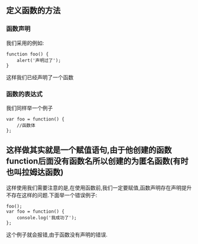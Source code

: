 ## 定义函数的方法
### 函数声明
我们采用的例如:
```
function foo() {
	alert('声明过了');
}
```
这样我们已经声明了一个函数
### 函数的表达式
我们同样举一个例子
```
var foo = function() {
	//函数体
};
```
这样做其实就是一个赋值语句,由于他创建的函数function后面没有函数名所以创建的为匿名函数(有时也叫拉姆达函数)
---
这样使用我们需要注意的是,在使用函数前,我们一定要赋值,函数声明存在声明提升不存在这样的问题.下面举一个错误例子:
```
foo();
var foo = function() {
	console.log('我成功了');
};
```
这个例子就会报错,由于函数没有声明的错误.